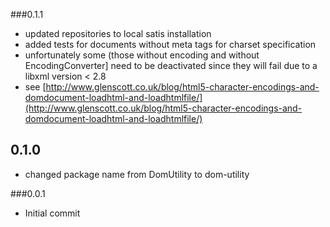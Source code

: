 ###0.1.1

 - updated repositories to local satis installation
 - added tests for documents without meta tags for charset specification
  - unfortunately some (those without encoding and without EncodingConverter] need to be deactivated since they will fail due to a libxml version < 2.8
  - see [http://www.glenscott.co.uk/blog/html5-character-encodings-and-domdocument-loadhtml-and-loadhtmlfile/](http://www.glenscott.co.uk/blog/html5-character-encodings-and-domdocument-loadhtml-and-loadhtmlfile/)

## 0.1.0

 - changed package name from DomUtility to dom-utility

###0.0.1

- Initial commit